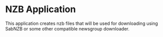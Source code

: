 # NZB Application

This application creates nzb files that will be used for downloading using SabNZB or some other compatible newsgroup downloader.